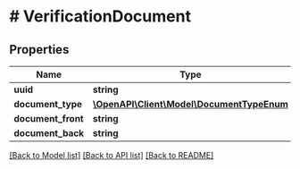 # # VerificationDocument

## Properties

Name | Type | Description | Notes
------------ | ------------- | ------------- | -------------
**uuid** | **string** |  | [readonly]
**document_type** | [**\OpenAPI\Client\Model\DocumentTypeEnum**](DocumentTypeEnum.md) |  |
**document_front** | **string** |  |
**document_back** | **string** |  |

[[Back to Model list]](../../README.md#models) [[Back to API list]](../../README.md#endpoints) [[Back to README]](../../README.md)
